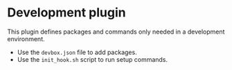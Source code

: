 # Development plugin

This plugin defines packages and commands only needed in a development environment.

* Use the `devbox.json` file to add packages.
* Use the `init_hook.sh` script to run setup commands.
